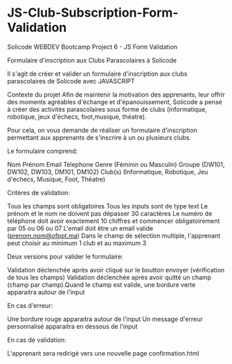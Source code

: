 # JS-Club-Subscription-Form-Validation
Solicode WEBDEV Bootcamp Project 6 - JS Form Validation


Formulaire d'inscription aux Clubs Parascolaires à Solicode 

Il s'agit de créer et valider un formulaire d'inscription aux clubs parascolaires de Solicode avec JAVASCRIPT


Contexte du projet
Afin de maintenir la motivation des apprenants, leur offrir des moments agréables d'échange et d'épanouissement, Solicode a pensé à créer des activités parascolaires sous forme de clubs (informatique, robotique, jeux d'échecs, foot,musique, théatre).

Pour cela, on vous demande de réaliser un formulaire d'inscription permettant aux apprenants de s'inscrire à un ou plusieurs clubs.

Le formulaire comprend:

Nom
Prénom
Email
Télephone
Genre (Féminin ou Masculin)
Groupe (DW101, DW102, DW103, DM101, DM102)
Club(s) (Informatique, Robotique, Jeu d'échecs, Musique, Foot, Théatre)
​

Critères de validation:

Tous les champs sont obligatoires
Tous les inputs sont de type text
Le prénom et le nom ne doivent pas dépasser 30 caractères
Le numéro de téléphone doit avoir exactement 10 chiffres et commencer obligatoirement par 05 ou 06 ou 07
L'email doit être un email valide (prenom.nom@ofppt.ma)
Dans le champ de sélection multiple, l'apprenant peut choisir au minimum 1 club et au maximum 3
​

Deux versions pour valider le formulaire:

Validation déclenchée après avoir cliqué sur le boutton envoyer (vérification de tous les champs)
Validation déclenchée après avoir quitté un champ (champ par champ).Quand le champ est valide, une bordure verte apparaitra autour de l'input
​

En cas d'erreur:

Une bordure rouge apparaitra autour de l'input
Un message d'erreur personnalisé apparaitra en dessous de l'input
​

En cas de validation:

L'apprenant sera redirigé vers une nouvelle page confirmation.html
